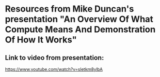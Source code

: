 # Resources from Mike Duncan's presentation "An Overview Of What Compute Means And Demonstration Of How It Works"

## Link to video from presentation:
https://www.youtube.com/watch?v=sIetkm8ylbA
